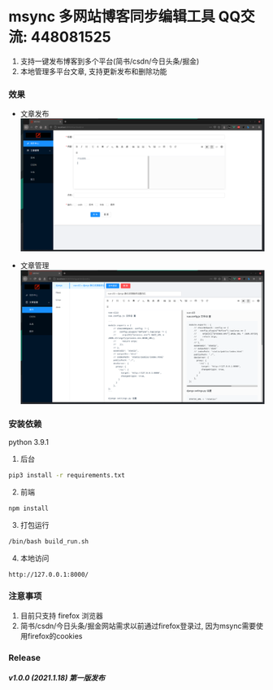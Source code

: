 # msync 多网站博客同步编辑工具  QQ交流: 448081525

1. 支持一键发布博客到多个平台(简书/csdn/今日头条/掘金)
2. 本地管理多平台文章, 支持更新发布和删除功能

### 效果
- 文章发布
![](https://github.com/qwganker/msync/blob/master/img/msync-1.png)

- 文章管理
![](https://github.com/qwganker/msync/blob/master/img/msync-2.png)


### 安装依赖
python 3.9.1

1. 后台
```bash
pip3 install -r requirements.txt
```

2. 前端
```bash
npm install
```

3. 打包运行
```bash
/bin/bash build_run.sh
```

4. 本地访问
```
http://127.0.0.1:8000/
```

### 注意事项
1. 目前只支持 firefox 浏览器
2. 简书/csdn/今日头条/掘金网站需求以前通过firefox登录过, 因为msync需要使用firefox的cookies

### Release
##### v1.0.0 (2021.1.18) 第一版发布
